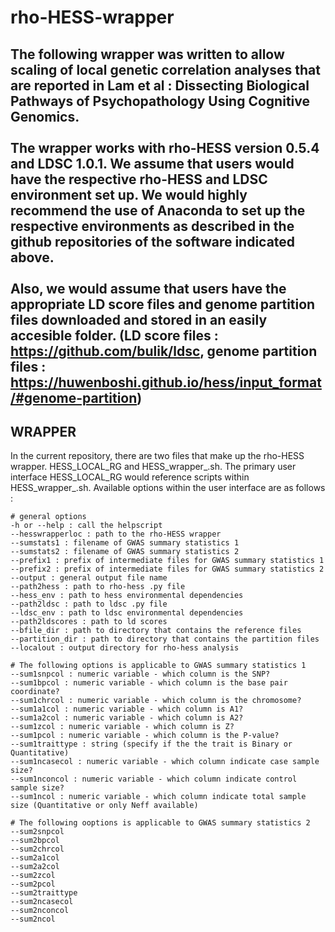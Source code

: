 # rho-HESS-wrapper

## The following wrapper was written to allow scaling of local genetic correlation analyses that are reported in **Lam et al : Dissecting Biological Pathways of Psychopathology Using Cognitive Genomics**. <br><br> The wrapper works with rho-HESS version 0.5.4 and LDSC 1.0.1. We assume that users would have the respective rho-HESS and LDSC environment set up. We would highly recommend the use of Anaconda to set up the respective environments as described in the github repositories of the software indicated above. <br><br> Also, we would assume that users have the appropriate LD score files and genome partition files downloaded and stored in an easily accesible folder. (LD score files : https://github.com/bulik/ldsc, genome partition files : https://huwenboshi.github.io/hess/input_format/#genome-partition) <p> 

## **WRAPPER** 

In the current repository, there are two files that make up the rho-HESS wrapper. HESS_LOCAL_RG and HESS_wrapper_.sh. The primary user interface HESS_LOCAL_RG would reference scripts within HESS_wrapper_.sh. Available options within the user interface are as follows : <p>


```
# general options
-h or --help : call the helpscript 
--hesswrapperloc : path to the rho-HESS wrapper
--sumstats1 : filename of GWAS summary statistics 1
--sumstats2 : filename of GWAS summary statistics 2
--prefix1 : prefix of intermediate files for GWAS summary statistics 1
--prefix2 : prefix of intermediate files for GWAS summary statistics 2
--output : general output file name
--path2hess : path to rho-hess .py file
--hess_env : path to hess environmental dependencies
--path2ldsc : path to ldsc .py file
--ldsc_env : path to ldsc environmental dependencies
--path2ldscores : path to ld scores 
--bfile_dir : path to directory that contains the reference files
--partition_dir : path to directory that contains the partition files
--localout : output directory for rho-hess analysis

# The following options is applicable to GWAS summary statistics 1
--sum1snpcol : numeric variable - which column is the SNP? 
--sum1bpcol : numeric variable - which column is the base pair coordinate? 
--sum1chrcol : numeric variable - which column is the chromosome? 
--sum1a1col : numeric variable - which column is A1? 
--sum1a2col : numeric variable - which column is A2? 
--sum1zcol : numeric variable - which column is Z? 
--sum1pcol : numeric variable - which column is the P-value?
--sum1traittype : string (specify if the the trait is Binary or Quantitative)
--sum1ncasecol : numeric variable - which column indicate case sample size? 
--sum1nconcol : numeric variable - which column indicate control sample size?
--sum1ncol : numeric variable - which column indicate total sample size (Quantitative or only Neff available)

# The following ooptions is applicable to GWAS summary statistics 2
--sum2snpcol
--sum2bpcol   
--sum2chrcol
--sum2a1col
--sum2a2col
--sum2zcol
--sum2pcol
--sum2traittype
--sum2ncasecol
--sum2nconcol
--sum2ncol
```

